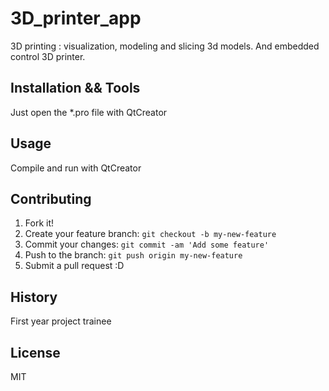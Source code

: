 # 3D_printer_app

3D printing : visualization, modeling and slicing 3d models. And embedded control 3D printer.

## Installation && Tools

Just open the *.pro file with QtCreator

## Usage

Compile and run with QtCreator

## Contributing

1. Fork it!
2. Create your feature branch: `git checkout -b my-new-feature`
3. Commit your changes: `git commit -am 'Add some feature'`
4. Push to the branch: `git push origin my-new-feature`
5. Submit a pull request :D

## History

First year project trainee

## License

MIT
